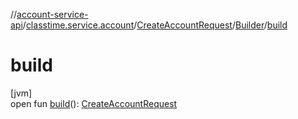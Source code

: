 //[account-service-api](../../../../index.md)/[classtime.service.account](../../index.md)/[CreateAccountRequest](../index.md)/[Builder](index.md)/[build](build.md)

# build

[jvm]\
open fun [build](build.md)(): [CreateAccountRequest](../index.md)
